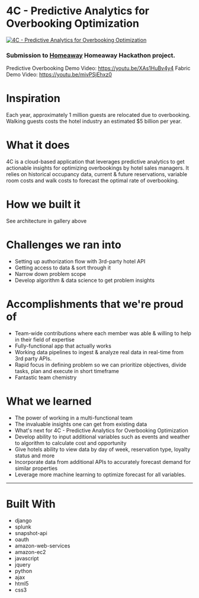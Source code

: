 # 4C - Predictive Analytics for Overbooking Optimization
[![4C - Predictive Analytics for Overbooking Optimization](https://i.imgur.com/4br6Eb7.png)](https://youtu.be/XAs1HuBv4y4)

### Submission to [Homeaway](https://devpost.com/software/4c-predictive-analytics-for-overbooking-optimization') Homeaway Hackathon project.

Predictive Overbooking Demo Video: https://youtu.be/XAs1HuBv4y4
Fabric Demo Video: https://youtu.be/mivPSjEhxz0

# Inspiration
Each year, approximately 1 million guests are relocated due to overbooking. Walking guests costs the hotel industry an estimated $5 billion per year.

# What it does
4C is a cloud-based application that leverages predictive analytics to get actionable insights for optimizing overbookings by hotel sales managers. It relies on historical occupancy data, current & future reservations, variable room costs and walk costs to forecast the optimal rate of overbooking.

# How we built it
See architecture in gallery above

# Challenges we ran into
- Setting up authorization flow with 3rd-party hotel API
- Getting access to data & sort through it
- Narrow down problem scope
- Develop algorithm & data science to get problem insights

# Accomplishments that we're proud of
- Team-wide contributions where each member was able & willing to help in their field of expertise
- Fully-functional app that actually works
- Working data pipelines to ingest & analyze real data in real-time from 3rd party APIs.
- Rapid focus in defining problem so we can prioritize objectives, divide tasks, plan and execute in short timeframe
- Fantastic team chemistry

# What we learned
- The power of working in a multi-functional team
- The invaluable insights one can get from existing data
- What's next for 4C - Predictive Analytics for Overbooking Optimization
- Develop ability to input additional variables such as events and weather to algorithm to calculate cost and opportunity
- Give hotels ability to view data by day of week, reservation type, loyalty status and more
- Incorporate data from additional APIs to accurately forecast demand for similar properties
- Leverage more machine learning to optimize forecast for all variables.
------
# Built With
- django
- splunk
- snapshot-api
- oauth
- amazon-web-services
- amazon-ec2
- javascript
- jquery
- python
- ajax
- html5
- css3
